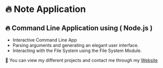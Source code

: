 # 🔥 Note Application

## 🔥 Command Line Application using ( Node.js )

-   Interactive Command Line App
-   Parsing arguments and generating an elegant user interface.
-   Interacting with the File System using the File System Module.

💙 You can view my different projects and contact me through my [Website](https://karimali.netlify.app)
